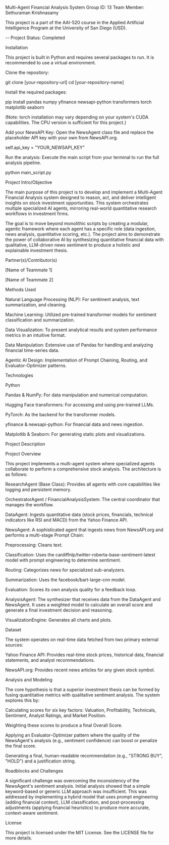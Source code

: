 Multi-Agent Financial Analysis System
Group ID: 13
Team Member: Sethuraman Krishnasamy

This project is a part of the AAI-520 course in the Applied Artificial Intelligence Program at the University of San Diego (USD).

-- Project Status: Completed

Installation

This project is built in Python and requires several packages to run. It is recommended to use a virtual environment.

Clone the repository:

git clone [your-repository-url]
cd [your-repository-name]


Install the required packages:

pip install pandas numpy yfinance newsapi-python transformers torch matplotlib seaborn


(Note: torch installation may vary depending on your system's CUDA capabilities. The CPU version is sufficient for this project.)

Add your NewsAPI Key:
Open the NewsAgent class file and replace the placeholder API key with your own from NewsAPI.org.

self.api_key = "YOUR_NEWSAPI_KEY"


Run the analysis:
Execute the main script from your terminal to run the full analysis pipeline.

python main_script.py


Project Intro/Objective

The main purpose of this project is to develop and implement a Multi-Agent Financial Analysis system designed to reason, act, and deliver intelligent insights on stock investment opportunities. This system orchestrates multiple specialized AI agents, mirroring real-world quantitative research workflows in investment firms.

The goal is to move beyond monolithic scripts by creating a modular, agentic framework where each agent has a specific role (data ingestion, news analysis, quantitative scoring, etc.). The project aims to demonstrate the power of collaborative AI by synthesizing quantitative financial data with qualitative, LLM-driven news sentiment to produce a holistic and explainable investment thesis.

Partner(s)/Contributor(s)

[Name of Teammate 1]

[Name of Teammate 2]

Methods Used

Natural Language Processing (NLP): For sentiment analysis, text summarization, and cleaning.

Machine Learning: Utilized pre-trained transformer models for sentiment classification and summarization.

Data Visualization: To present analytical results and system performance metrics in an intuitive format.

Data Manipulation: Extensive use of Pandas for handling and analyzing financial time-series data.

Agentic AI Design: Implementation of Prompt Chaining, Routing, and Evaluator-Optimizer patterns.

Technologies

Python

Pandas & NumPy: For data manipulation and numerical computation.

Hugging Face transformers: For accessing and using pre-trained LLMs.

PyTorch: As the backend for the transformer models.

yfinance & newsapi-python: For financial data and news ingestion.

Matplotlib & Seaborn: For generating static plots and visualizations.

Project Description

Project Overview

This project implements a multi-agent system where specialized agents collaborate to perform a comprehensive stock analysis. The architecture is as follows:

ResearchAgent (Base Class): Provides all agents with core capabilities like logging and persistent memory.

OrchestratorAgent / FinancialAnalysisSystem: The central coordinator that manages the workflow.

DataAgent: Ingests quantitative data (stock prices, financials, technical indicators like RSI and MACD) from the Yahoo Finance API.

NewsAgent: A sophisticated agent that ingests news from NewsAPI.org and performs a multi-stage Prompt Chain:

Preprocessing: Cleans text.

Classification: Uses the cardiffnlp/twitter-roberta-base-sentiment-latest model with prompt engineering to determine sentiment.

Routing: Categorizes news for specialized sub-analyzers.

Summarization: Uses the facebook/bart-large-cnn model.

Evaluation: Scores its own analysis quality for a feedback loop.

AnalysisAgent: The synthesizer that receives data from the DataAgent and NewsAgent. It uses a weighted model to calculate an overall score and generate a final investment decision and reasoning.

VisualizationEngine: Generates all charts and plots.

Dataset

The system operates on real-time data fetched from two primary external sources:

Yahoo Finance API: Provides real-time stock prices, historical data, financial statements, and analyst recommendations.

NewsAPI.org: Provides recent news articles for any given stock symbol.

Analysis and Modeling

The core hypothesis is that a superior investment thesis can be formed by fusing quantitative metrics with qualitative sentiment analysis. The system explores this by:

Calculating scores for six key factors: Valuation, Profitability, Technicals, Sentiment, Analyst Ratings, and Market Position.

Weighting these scores to produce a final Overall Score.

Applying an Evaluator-Optimizer pattern where the quality of the NewsAgent's analysis (e.g., sentiment confidence) can boost or penalize the final score.

Generating a final, human-readable recommendation (e.g., "STRONG BUY", "HOLD") and a justification string.

Roadblocks and Challenges

A significant challenge was overcoming the inconsistency of the NewsAgent's sentiment analysis. Initial analysis showed that a simple keyword-based or generic LLM approach was insufficient. This was addressed by implementing a hybrid model that uses prompt engineering (adding financial context), LLM classification, and post-processing adjustments (applying financial heuristics) to produce more accurate, context-aware sentiment.

License

This project is licensed under the MIT License. See the LICENSE file for more details.

